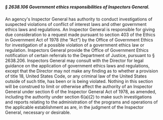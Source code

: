 ##### § 2638.106 Government ethics responsibilities of Inspectors General. #####

An agency's Inspector General has authority to conduct investigations of suspected violations of conflict of interest laws and other government ethics laws and regulations. An Inspector General is responsible for giving due consideration to a request made pursuant to section 403 of the Ethics in Government Act of 1978 (the “Act”) by the Office of Government Ethics for investigation of a possible violation of a government ethics law or regulation. Inspectors General provide the Office of Government Ethics notification of certain referrals to the Department of Justice, pursuant to § 2638.206. Inspectors General may consult with the Director for legal guidance on the application of government ethics laws and regulations, except that the Director may not make any finding as to whether a provision of title 18, United States Code, or any criminal law of the United States outside of such title, has been or is being violated. Nothing in this section will be construed to limit or otherwise affect the authority of an Inspector General under section 6 of the Inspector General Act of 1978, as amended, including the authority under section 6(a)(2) to make such investigations and reports relating to the administration of the programs and operations of the applicable establishment as are, in the judgment of the Inspector General, necessary or desirable.